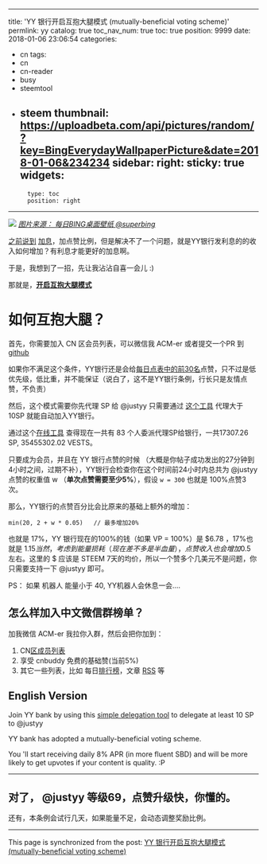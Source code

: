 
---
title: 'YY 银行开启互抱大腿模式 (mutually-beneficial voting scheme)'
permlink: yy
catalog: true
toc_nav_num: true
toc: true
position: 9999
date: 2018-01-06 23:06:54
categories:
- cn
tags:
- cn
- cn-reader
- busy
- steemtool
- steem
thumbnail: https://uploadbeta.com/api/pictures/random/?key=BingEverydayWallpaperPicture&date=2018-01-06&234234
sidebar:
    right:
        sticky: true
widgets:
    -
        type: toc
        position: right
---


![](https://uploadbeta.com/api/pictures/random/?key=BingEverydayWallpaperPicture&date=2018-01-06&234234)
*[图片来源： 每日BING桌面壁纸 @superbing](https://steemit.com/@superbing)*

[之前说到](https://steemit.com/cn/@justyy/yy-8) [加息](https://justyy.com/archives/5802)，加点赞比例，但是解决不了一个问题，就是YY银行发利息的的收入如何增加？有利息才能更好的加息啊。

于是，我想到了一招，先让我沾沾自喜一会儿 :)

那就是，**[开启互抱大腿模式](https://justyy.com/archives/5805)**

# 如何互抱大腿？
首先，你需要加入 CN 区会员列表，可以微信我 ACM-er 或者提交一个PR 到 [github](https://github.com/DoctorLai/steemit-wechat-group)

如果你不满足这个条件，YY银行还是会给[每日点表中的前30名](https://steemit.com/cn-stats/@justyy/daily-cn-updates-cncnpower-downyy2018-01-06)点赞，只不过是低优先级，低比重，并不能保证（说白了，这不是YY银行条例，行长只是友情点赞，不负责）

然后，这个模式需要你先代理 SP 给 @justyy   只需要通过 [这个工具](https://helloacm.com/tools/steemit/delegate-form/?delegatee=justyy) 代理大于10SP 就能自动加入YY银行。

通过这个[在线工具](https://helloacm.com/tools/steemit/list-of-delegators/?id=justyy) 查得现在一共有 83 个人委派代理SP给银行，一共17307.26 SP, 35455302.02 VESTS。

只要成为会员，并且在 YY 银行点赞的时候 （大概是你帖子成功发出的27分钟到4小时之间，过期不补），YY银行会检查你在这个时间前24小时内总共为 @justyy 点赞的权重值 w （**单次点赞需要至少5%**），假设 `w = 300` 也就是 100%点赞3次。

那么，YY银行的点赞百分比会比原来的基础上额外的增加：

```
min(20, 2 + w * 0.05)   // 最多增加20%
```

也就是 17%，YY 银行现在的100%的钱（如果 VP = 100%）是 $6.78 ，17%也就是 $1.15 当然，考虑到能量损耗（现在差不多是半血量），点赞收入也会增加0.5$ 左右。这里的 $ 应该是 STEEM 7天的均价，所以一个赞多个几美元不是问题，你只需要支持一下 @justyy 即可。

PS： 如果 机器人 能量小于 40,  YY机器人会休息一会....

## 怎么样加入中文微信群榜单？
加我微信 ACM-er 我拉你入群，然后会把你加到：

1. CN[区成员列表](https://github.com/DoctorLai/steemit-wechat-group)
2. 享受 cnbuddy 免费的基础赞(当前5%)
3. 其它一些列表，比如 每日[排行榜](https://helloacm.com/tools/steemit/wechat/)，文章 [RSS](https://helloacm.com/tools/steemit/wechat/rss/) 等

## English Version
Join YY bank by using this [simple delegation tool](https://helloacm.com/tools/steemit/sp-delegate-form/) to delegate at least 10 SP to @justyy

YY bank has adopted a mutually-beneficial voting scheme.  

You 'll start receiving daily 8% APR (in more fluent SBD) and will be more likely to get upvotes if your content is quality. :P


----

## 对了， @justyy 等级69，点赞升级快，你懂的。
还有，本条例会试行几天，如果能量不足，会动态调整奖励比例。

- - -

This page is synchronized from the post: [YY 银行开启互抱大腿模式 (mutually-beneficial voting scheme)](https://steemit.com/@justyy/yy)

